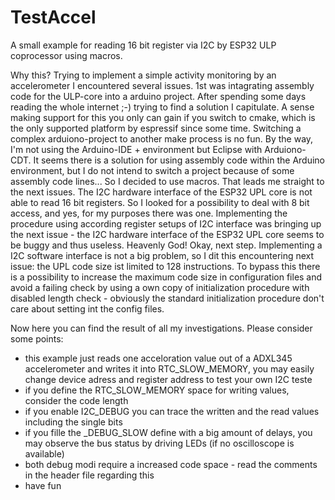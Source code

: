 # TestAccel
A small example for reading 16 bit register via I2C by ESP32 ULP coprocessor using macros.

Why this? Trying to implement a simple activity monitoring by an accelerometer I encountered several issues. 
1st was intagrating assembly code for the ULP-core into a arduino project. After spending some days reading the whole internet ;-) trying to find a solution I capitulate. A sense making support for this you only can gain if you switch to cmake, which is the only supported platform by espressif since some time. Switching a complex arduiono-project to another make process is no fun. By the way, I'm not using the Arduino-IDE + environment but Eclipse with Arduiono-CDT. It seems there is a solution for using assembly code within the Arduino environment, but I do not intend to switch a project because of some assembly code lines...  So I decided to use macros.
That leads me straight to the next issues. The I2C hardware interface of the ESP32 UPL core is not able to read 16 bit registers. So I looked for a possibility to deal with 8 bit access, and yes, for my purposes there was one. Implementing the procedure using according register setups of I2C interface was bringing up the next issue - the I2C hardware interface of the ESP32 UPL core seems to be buggy and thus useless. 
Heavenly God! Okay, next step. Implementing a I2C software interface is not a big problem, so I dit this encountering next issue: the UPL code size ist limited to 128 instructions. To bypass this there is a possibility to increase the maximum code size in configuration files and avoid a failing check by using a own copy of initialization procedure with disabled length check - obviously the standard initialization procedure don't care about setting int the config files.

Now here you can find the result of all my investigations. Please consider some points:

* this example just reads one acceloration value out of a ADXL345 accelerometer and writes it into RTC_SLOW_MEMORY, you may easily change device adress and register address to test your own I2C teste
* if you define the RTC_SLOW_MEMORY space for writing values, consider the code length
* if you enable I2C_DEBUG you can trace the written and the read values including the single bits
* if you fille the _DEBUG_SLOW define with a big amount of delays, you may observe the bus status by driving LEDs (if no oscilloscope is available)
* both debug modi require a increased code space - read the comments in the header file regarding this
* have fun
